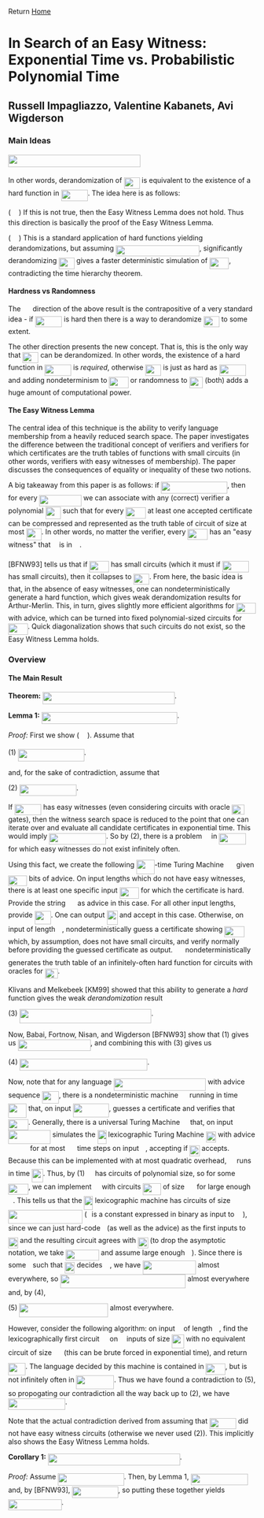 Return [Home](https://matthewkatzman.github.io/notes/notes.html)

# In Search of an Easy Witness: Exponential Time vs. Probabilistic Polynomial Time

## Russell Impagliazzo, Valentine Kabanets, Avi Wigderson

### Main Ideas

#### <img src="/notes/papers/tex/b560ff2705f21960f31f0200a056e607.svg?invert_in_darkmode&sanitize=true" align=middle width=268.58288655pt height=24.65753399999998pt/>

In other words, derandomization of <img src="/notes/papers/tex/ba007d1b3734900f1caf239e9617b838.svg?invert_in_darkmode&sanitize=true" align=middle width=32.23728584999999pt height=22.55708729999998pt/> is equivalent to the existence of a hard function in <img src="/notes/papers/tex/3262497f78af8a499e76e85f7bdb9422.svg?invert_in_darkmode&sanitize=true" align=middle width=54.42894764999999pt height=22.55708729999998pt/>.  The idea here is as follows:

(<img src="/notes/papers/tex/777d001ea1ec5971b67bb546ed760f97.svg?invert_in_darkmode&sanitize=true" align=middle width=16.43840384999999pt height=14.15524440000002pt/>) If this is not true, then the Easy Witness Lemma does not hold.  Thus this direction is basically the proof of the Easy Witness Lemma.

(<img src="/notes/papers/tex/bd9e3b94a2cd2f370d50ece113f7b316.svg?invert_in_darkmode&sanitize=true" align=middle width=16.43840384999999pt height=14.15524440000002pt/>) This is a standard application of hard functions yielding derandomizations, but assuming <img src="/notes/papers/tex/525986dc5b84a8968c8c8655d1e89fb7.svg?invert_in_darkmode&sanitize=true" align=middle width=170.1359583pt height=22.55708729999998pt/>, significantly derandomizing <img src="/notes/papers/tex/ba007d1b3734900f1caf239e9617b838.svg?invert_in_darkmode&sanitize=true" align=middle width=32.23728584999999pt height=22.55708729999998pt/> gives a faster deterministic simulation of <img src="/notes/papers/tex/0fa7e1e4059a89859c4afd74d72979f5.svg?invert_in_darkmode&sanitize=true" align=middle width=39.634494899999986pt height=22.55708729999998pt/>, contradicting the time hierarchy theorem.

#### Hardness vs Randomness

The <img src="/notes/papers/tex/bd9e3b94a2cd2f370d50ece113f7b316.svg?invert_in_darkmode&sanitize=true" align=middle width=16.43840384999999pt height=14.15524440000002pt/> direction of the above result is the contrapositive of a very standard idea - if <img src="/notes/papers/tex/3262497f78af8a499e76e85f7bdb9422.svg?invert_in_darkmode&sanitize=true" align=middle width=54.42894764999999pt height=22.55708729999998pt/> is hard then there is a way to derandomize <img src="/notes/papers/tex/ba007d1b3734900f1caf239e9617b838.svg?invert_in_darkmode&sanitize=true" align=middle width=32.23728584999999pt height=22.55708729999998pt/> to some extent.

The other direction presents the new concept.  That is, this is the only way that <img src="/notes/papers/tex/ba007d1b3734900f1caf239e9617b838.svg?invert_in_darkmode&sanitize=true" align=middle width=32.23728584999999pt height=22.55708729999998pt/> can be derandomized.  In other words, the existence of a hard function in <img src="/notes/papers/tex/3262497f78af8a499e76e85f7bdb9422.svg?invert_in_darkmode&sanitize=true" align=middle width=54.42894764999999pt height=22.55708729999998pt/> is *required*, otherwise <img src="/notes/papers/tex/ba007d1b3734900f1caf239e9617b838.svg?invert_in_darkmode&sanitize=true" align=middle width=32.23728584999999pt height=22.55708729999998pt/> is just as hard as <img src="/notes/papers/tex/3262497f78af8a499e76e85f7bdb9422.svg?invert_in_darkmode&sanitize=true" align=middle width=54.42894764999999pt height=22.55708729999998pt/> and adding nondeterminism to <img src="/notes/papers/tex/1badc9c9493a0421ec689d7633f092e8.svg?invert_in_darkmode&sanitize=true" align=middle width=39.29203574999999pt height=22.55708729999998pt/> or randomness to <img src="/notes/papers/tex/93d804881a17daf5af04dfd29bae3c5b.svg?invert_in_darkmode&sanitize=true" align=middle width=27.716759399999994pt height=22.55708729999998pt/> (both) adds a huge amount of computational power.

#### The Easy Witness Lemma

The central idea of this technique is the ability to verify language membership from a heavily reduced search space.  The paper investigates the difference between the traditional concept of verifiers and verifiers for which certificates are the truth tables of functions with small circuits (in other words, verifiers with easy witnesses of membership).  The paper discusses the consequences of equality or inequality of these two notions.

A big takeaway from this paper is as follows: if <img src="/notes/papers/tex/77fc0a70b06f5a122e80d7a9dd446aa7.svg?invert_in_darkmode&sanitize=true" align=middle width=134.69101634999998pt height=24.65753399999998pt/>, then for every <img src="/notes/papers/tex/192ad4ff2d53a3ec021edaa9374abad4.svg?invert_in_darkmode&sanitize=true" align=middle width=85.70732774999999pt height=22.55708729999998pt/> we can associate with any (correct) verifier a polynomial <img src="/notes/papers/tex/c62c4d1f4cea69da63734be038d89dea.svg?invert_in_darkmode&sanitize=true" align=middle width=30.92287604999999pt height=24.65753399999998pt/> such that for every <img src="/notes/papers/tex/60cd4b11237e4bc3ddd5d01c0853f07d.svg?invert_in_darkmode&sanitize=true" align=middle width=40.67336789999999pt height=22.465723500000017pt/> at least one accepted certificate can be compressed and represented as the truth table of circuit of size at most <img src="/notes/papers/tex/c62c4d1f4cea69da63734be038d89dea.svg?invert_in_darkmode&sanitize=true" align=middle width=30.92287604999999pt height=24.65753399999998pt/>.  In other words, no matter the verifier, every <img src="/notes/papers/tex/60cd4b11237e4bc3ddd5d01c0853f07d.svg?invert_in_darkmode&sanitize=true" align=middle width=40.67336789999999pt height=22.465723500000017pt/> has an "easy witness" that <img src="/notes/papers/tex/332cc365a4987aacce0ead01b8bdcc0b.svg?invert_in_darkmode&sanitize=true" align=middle width=9.39498779999999pt height=14.15524440000002pt/> is in <img src="/notes/papers/tex/ddcb483302ed36a59286424aa5e0be17.svg?invert_in_darkmode&sanitize=true" align=middle width=11.18724254999999pt height=22.465723500000017pt/>.

\[BFNW93\] tells us that if <img src="/notes/papers/tex/0fa7e1e4059a89859c4afd74d72979f5.svg?invert_in_darkmode&sanitize=true" align=middle width=39.634494899999986pt height=22.55708729999998pt/> has small circuits (which it must if <img src="/notes/papers/tex/3262497f78af8a499e76e85f7bdb9422.svg?invert_in_darkmode&sanitize=true" align=middle width=54.42894764999999pt height=22.55708729999998pt/> has small circuits), then it collapses to <img src="/notes/papers/tex/ba007d1b3734900f1caf239e9617b838.svg?invert_in_darkmode&sanitize=true" align=middle width=32.23728584999999pt height=22.55708729999998pt/>.  From here, the basic idea is that, in the absence of easy witnesses, one can nondeterministically generate a hard function, which gives weak derandomization results for Arthur-Merlin.  This, in turn, gives slightly more efficient algorithms for <img src="/notes/papers/tex/0fa7e1e4059a89859c4afd74d72979f5.svg?invert_in_darkmode&sanitize=true" align=middle width=39.634494899999986pt height=22.55708729999998pt/> with advice, which can be turned into fixed polynomial-sized circuits for <img src="/notes/papers/tex/0fa7e1e4059a89859c4afd74d72979f5.svg?invert_in_darkmode&sanitize=true" align=middle width=39.634494899999986pt height=22.55708729999998pt/>.  Quick diagonalization shows that such circuits do not exist, so the Easy Witness Lemma holds.

### Overview

#### The Main Result

**Theorem:** <img src="/notes/papers/tex/9ff8b145b8b0b269a0062e64c43eb8d2.svg?invert_in_darkmode&sanitize=true" align=middle width=268.58288655pt height=24.65753399999998pt/>.

**Lemma 1:** <img src="/notes/papers/tex/7f79b4f287a32cefcea2d5bb0245b209.svg?invert_in_darkmode&sanitize=true" align=middle width=275.9800956pt height=24.65753399999998pt/>.

*Proof:* First we show (<img src="/notes/papers/tex/777d001ea1ec5971b67bb546ed760f97.svg?invert_in_darkmode&sanitize=true" align=middle width=16.43840384999999pt height=14.15524440000002pt/>).  Assume that 

(1) <img src="/notes/papers/tex/77fc0a70b06f5a122e80d7a9dd446aa7.svg?invert_in_darkmode&sanitize=true" align=middle width=134.69101634999998pt height=24.65753399999998pt/>.

and, for the sake of contradiction, assume that

(2) <img src="/notes/papers/tex/8de03f1ff93f09bbe377652be283542a.svg?invert_in_darkmode&sanitize=true" align=middle width=115.98105419999997pt height=22.831056599999986pt/>.

If <img src="/notes/papers/tex/3262497f78af8a499e76e85f7bdb9422.svg?invert_in_darkmode&sanitize=true" align=middle width=54.42894764999999pt height=22.55708729999998pt/> has easy witnesses (even considering circuits with oracle <img src="/notes/papers/tex/95d4aeb7638140fd70ba48c1d0a76c2d.svg?invert_in_darkmode&sanitize=true" align=middle width=25.890204449999988pt height=20.09134050000002pt/> gates), then the witness search space is reduced to the point that one can iterate over and evaluate all candidate certificates in exponential time.  This would imply <img src="/notes/papers/tex/d5b0955968ea3cad6274f10a34ac8d12.svg?invert_in_darkmode&sanitize=true" align=middle width=115.98105419999997pt height=22.55708729999998pt/>.  So by (2), there is a problem <img src="/notes/papers/tex/ddcb483302ed36a59286424aa5e0be17.svg?invert_in_darkmode&sanitize=true" align=middle width=11.18724254999999pt height=22.465723500000017pt/> in <img src="/notes/papers/tex/3262497f78af8a499e76e85f7bdb9422.svg?invert_in_darkmode&sanitize=true" align=middle width=54.42894764999999pt height=22.55708729999998pt/> for which easy witnesses do not exist infinitely often.

Using this fact, we create the following <img src="/notes/papers/tex/d68ffd33fdb660a33b5f4f61ed55160b.svg?invert_in_darkmode&sanitize=true" align=middle width=36.97176944999999pt height=29.190975000000005pt/>-time Turing Machine <img src="/notes/papers/tex/fb97d38bcc19230b0acd442e17db879c.svg?invert_in_darkmode&sanitize=true" align=middle width=17.73973739999999pt height=22.465723500000017pt/> given <img src="/notes/papers/tex/3f18d8f60c110e865571bba5ba67dcc6.svg?invert_in_darkmode&sanitize=true" align=middle width=38.17727759999999pt height=21.18721440000001pt/> bits of advice.  On input lengths which do not have easy witnesses, there is at least one specific input <img src="/notes/papers/tex/36e95cdc0bd5ff0a4db1e282cb0402b8.svg?invert_in_darkmode&sanitize=true" align=middle width=39.645998699999986pt height=22.465723500000017pt/> for which the certificate is hard.  Provide the string <img src="/notes/papers/tex/d0a62868544bbe8b43be9c0e7beb17cf.svg?invert_in_darkmode&sanitize=true" align=middle width=16.58683124999999pt height=21.18721440000001pt/> as advice in this case.  For all other input lengths, provide <img src="/notes/papers/tex/3de7c9704c3fdf394d3bbbd915894994.svg?invert_in_darkmode&sanitize=true" align=middle width=32.98915289999999pt height=26.76175259999998pt/>.  One can output <img src="/notes/papers/tex/5254e6ee076b978d5eb10b36ba83cffc.svg?invert_in_darkmode&sanitize=true" align=middle width=22.011217799999987pt height=28.92981300000002pt/> and accept in this case.  Otherwise, on input of length <img src="/notes/papers/tex/55a049b8f161ae7cfeb0197d75aff967.svg?invert_in_darkmode&sanitize=true" align=middle width=9.86687624999999pt height=14.15524440000002pt/>, nondeterministically guess a certificate showing <img src="/notes/papers/tex/60cd4b11237e4bc3ddd5d01c0853f07d.svg?invert_in_darkmode&sanitize=true" align=middle width=40.67336789999999pt height=22.465723500000017pt/> which, by assumption, does not have small circuits, and verify normally before providing the guessed certificate as output.  <img src="/notes/papers/tex/fb97d38bcc19230b0acd442e17db879c.svg?invert_in_darkmode&sanitize=true" align=middle width=17.73973739999999pt height=22.465723500000017pt/> nondeterministically generates the truth table of an infinitely-often hard function for circuits with oracles for <img src="/notes/papers/tex/95d4aeb7638140fd70ba48c1d0a76c2d.svg?invert_in_darkmode&sanitize=true" align=middle width=25.890204449999988pt height=20.09134050000002pt/>.

Klivans and Melkebeek \[KM99\] showed that this ability to generate a *hard* function gives the weak *derandomization* result

(3) <img src="/notes/papers/tex/4e86b8b0cd20852ec4ac817fc5b6f8c4.svg?invert_in_darkmode&sanitize=true" align=middle width=268.5137961pt height=28.92981300000002pt/>.

Now, Babai, Fortnow, Nisan, and Wigderson \[BFNW93\] show that (1) gives us <img src="/notes/papers/tex/e9338db5ed13d5096e92191a285dca77.svg?invert_in_darkmode&sanitize=true" align=middle width=147.94430309999998pt height=22.55708729999998pt/>, and combining this with (3) gives us 

(4) <img src="/notes/papers/tex/213a7f85b1da5766cc913a0a8db53f80.svg?invert_in_darkmode&sanitize=true" align=middle width=260.0010995999999pt height=24.65753399999998pt/>.

Now, note that for any language <img src="/notes/papers/tex/dd48c7d3098a962704a9ae9c99fb5437.svg?invert_in_darkmode&sanitize=true" align=middle width=187.71830054999998pt height=24.65753399999998pt/> with advice sequence <img src="/notes/papers/tex/819c7cae4698d7e6622b092e0b0a12c5.svg?invert_in_darkmode&sanitize=true" align=middle width=34.07550464999999pt height=24.65753399999998pt/>, there is a nondeterministic machine <img src="/notes/papers/tex/f9c4988898e7f532b9f826a75014ed3c.svg?invert_in_darkmode&sanitize=true" align=middle width=14.99998994999999pt height=22.465723500000017pt/> running in time <img src="/notes/papers/tex/d68ffd33fdb660a33b5f4f61ed55160b.svg?invert_in_darkmode&sanitize=true" align=middle width=36.97176944999999pt height=29.190975000000005pt/> that, on input <img src="/notes/papers/tex/2c27a0e590c1b7a376b7f68e412b2d6b.svg?invert_in_darkmode&sanitize=true" align=middle width=73.18699905pt height=27.94539330000001pt/>, guesses a certificate and verifies that <img src="/notes/papers/tex/60cd4b11237e4bc3ddd5d01c0853f07d.svg?invert_in_darkmode&sanitize=true" align=middle width=40.67336789999999pt height=22.465723500000017pt/>.  Generally, there is a universal Turing Machine <img src="/notes/papers/tex/6bac6ec50c01592407695ef84f457232.svg?invert_in_darkmode&sanitize=true" align=middle width=13.01596064999999pt height=22.465723500000017pt/> that, on input <img src="/notes/papers/tex/78f9f3962dc6f675141561e2a8f2a8d9.svg?invert_in_darkmode&sanitize=true" align=middle width=86.15610794999998pt height=27.94539330000001pt/> simulates the <img src="/notes/papers/tex/2816079e0c533ee8a8148e5215141fe3.svg?invert_in_darkmode&sanitize=true" align=middle width=18.06055514999999pt height=27.91243950000002pt/> lexicographic Turing Machine <img src="/notes/papers/tex/e8a87898efc00bd6e44ae2c7edcfcd1c.svg?invert_in_darkmode&sanitize=true" align=middle width=20.598413549999993pt height=22.465723500000017pt/> with advice <img src="/notes/papers/tex/4584753bee630af64e7231ab708b4c7e.svg?invert_in_darkmode&sanitize=true" align=middle width=40.59571394999999pt height=14.15524440000002pt/> for at most <img src="/notes/papers/tex/f8f25e4580c418a51dc556db0d8d2b93.svg?invert_in_darkmode&sanitize=true" align=middle width=16.34523329999999pt height=21.839370299999988pt/> time steps on input <img src="/notes/papers/tex/332cc365a4987aacce0ead01b8bdcc0b.svg?invert_in_darkmode&sanitize=true" align=middle width=9.39498779999999pt height=14.15524440000002pt/>, accepting if <img src="/notes/papers/tex/e8a87898efc00bd6e44ae2c7edcfcd1c.svg?invert_in_darkmode&sanitize=true" align=middle width=20.598413549999993pt height=22.465723500000017pt/> accepts.  Because this can be implemented with at most quadratic overhead, <img src="/notes/papers/tex/6bac6ec50c01592407695ef84f457232.svg?invert_in_darkmode&sanitize=true" align=middle width=13.01596064999999pt height=22.465723500000017pt/> runs in time <img src="/notes/papers/tex/d28295e60fcb6a3ca543858aaf794ac9.svg?invert_in_darkmode&sanitize=true" align=middle width=22.89777929999999pt height=26.76175259999998pt/>.  Thus, by (1) <img src="/notes/papers/tex/6bac6ec50c01592407695ef84f457232.svg?invert_in_darkmode&sanitize=true" align=middle width=13.01596064999999pt height=22.465723500000017pt/> has circuits of polynomial size, so for some <img src="/notes/papers/tex/b9798a6be0b063a31e64e1c3b8d0988c.svg?invert_in_darkmode&sanitize=true" align=middle width=41.03867954999999pt height=22.831056599999986pt/>, we can implement <img src="/notes/papers/tex/6bac6ec50c01592407695ef84f457232.svg?invert_in_darkmode&sanitize=true" align=middle width=13.01596064999999pt height=22.465723500000017pt/> with circuits <img src="/notes/papers/tex/472992d46a71981edd1dea7c131bd026.svg?invert_in_darkmode&sanitize=true" align=middle width=37.135200299999994pt height=24.65753399999998pt/> of size <img src="/notes/papers/tex/caffed0f63065b42501fe6d23e50bbf9.svg?invert_in_darkmode&sanitize=true" align=middle width=17.132905349999987pt height=27.91243950000002pt/> for large enough <img src="/notes/papers/tex/55a049b8f161ae7cfeb0197d75aff967.svg?invert_in_darkmode&sanitize=true" align=middle width=9.86687624999999pt height=14.15524440000002pt/>.  This tells us that the <img src="/notes/papers/tex/2816079e0c533ee8a8148e5215141fe3.svg?invert_in_darkmode&sanitize=true" align=middle width=18.06055514999999pt height=27.91243950000002pt/> lexicographic machine has circuits of size <img src="/notes/papers/tex/821c27d68262b44c38cf41f0e79f2a18.svg?invert_in_darkmode&sanitize=true" align=middle width=151.14335279999997pt height=27.94539330000001pt/> (<img src="/notes/papers/tex/77a3b857d53fb44e33b53e4c8b68351a.svg?invert_in_darkmode&sanitize=true" align=middle width=5.663225699999989pt height=21.68300969999999pt/> is a constant expressed in binary as input to <img src="/notes/papers/tex/6bac6ec50c01592407695ef84f457232.svg?invert_in_darkmode&sanitize=true" align=middle width=13.01596064999999pt height=22.465723500000017pt/>), since we can just hard-code <img src="/notes/papers/tex/77a3b857d53fb44e33b53e4c8b68351a.svg?invert_in_darkmode&sanitize=true" align=middle width=5.663225699999989pt height=21.68300969999999pt/> (as well as the advice) as the first inputs to <img src="/notes/papers/tex/269df1b24837e284ec791de3ae768620.svg?invert_in_darkmode&sanitize=true" align=middle width=19.87487204999999pt height=22.465723500000017pt/> and the resulting circuit agrees with <img src="/notes/papers/tex/e8a87898efc00bd6e44ae2c7edcfcd1c.svg?invert_in_darkmode&sanitize=true" align=middle width=20.598413549999993pt height=22.465723500000017pt/> (to drop the asymptotic notation, we take <img src="/notes/papers/tex/10e6efdabaa434b75fda9d534d66ecac.svg?invert_in_darkmode&sanitize=true" align=middle width=67.85935694999998pt height=22.831056599999986pt/> and assume large enough <img src="/notes/papers/tex/55a049b8f161ae7cfeb0197d75aff967.svg?invert_in_darkmode&sanitize=true" align=middle width=9.86687624999999pt height=14.15524440000002pt/>).  Since there is some <img src="/notes/papers/tex/77a3b857d53fb44e33b53e4c8b68351a.svg?invert_in_darkmode&sanitize=true" align=middle width=5.663225699999989pt height=21.68300969999999pt/> such that <img src="/notes/papers/tex/e8a87898efc00bd6e44ae2c7edcfcd1c.svg?invert_in_darkmode&sanitize=true" align=middle width=20.598413549999993pt height=22.465723500000017pt/> decides <img src="/notes/papers/tex/ddcb483302ed36a59286424aa5e0be17.svg?invert_in_darkmode&sanitize=true" align=middle width=11.18724254999999pt height=22.465723500000017pt/>, we have <img src="/notes/papers/tex/96220ab4de9e9a9db5118000767ca285.svg?invert_in_darkmode&sanitize=true" align=middle width=108.26209019999999pt height=27.94539330000001pt/> almost everywhere, so <img src="/notes/papers/tex/afd1d9bc915366f5445b3824dde604b9.svg?invert_in_darkmode&sanitize=true" align=middle width=255.34126034999997pt height=27.94539330000001pt/> almost everywhere and, by (4),

(5) <img src="/notes/papers/tex/eb81fac0175f1014da70e12ca2ad5bf6.svg?invert_in_darkmode&sanitize=true" align=middle width=180.54488924999998pt height=27.94539330000001pt/> almost everywhere.

However, consider the following algorithm: on input <img src="/notes/papers/tex/332cc365a4987aacce0ead01b8bdcc0b.svg?invert_in_darkmode&sanitize=true" align=middle width=9.39498779999999pt height=14.15524440000002pt/> of length <img src="/notes/papers/tex/55a049b8f161ae7cfeb0197d75aff967.svg?invert_in_darkmode&sanitize=true" align=middle width=9.86687624999999pt height=14.15524440000002pt/>, find the lexicographically first circuit <img src="/notes/papers/tex/9b325b9e31e85137d1de765f43c0f8bc.svg?invert_in_darkmode&sanitize=true" align=middle width=12.92464304999999pt height=22.465723500000017pt/> on <img src="/notes/papers/tex/55a049b8f161ae7cfeb0197d75aff967.svg?invert_in_darkmode&sanitize=true" align=middle width=9.86687624999999pt height=14.15524440000002pt/> inputs of size <img src="/notes/papers/tex/8224eee88e79590f29fc5f7be8ab0b6a.svg?invert_in_darkmode&sanitize=true" align=middle width=24.92916359999999pt height=27.91243950000002pt/> with no equivalent circuit of size <img src="/notes/papers/tex/bb32ea06aa4bd99833ad650f5b208ac6.svg?invert_in_darkmode&sanitize=true" align=middle width=16.709954249999992pt height=27.91243950000002pt/> (this can be brute forced in exponential time), and return <img src="/notes/papers/tex/7418da18c225a344fedb873186962548.svg?invert_in_darkmode&sanitize=true" align=middle width=35.10505844999999pt height=24.65753399999998pt/>.  The language decided by this machine is contained in <img src="/notes/papers/tex/0fa7e1e4059a89859c4afd74d72979f5.svg?invert_in_darkmode&sanitize=true" align=middle width=39.634494899999986pt height=22.55708729999998pt/>, but is not infinitely often in <img src="/notes/papers/tex/5d2787d9b937e34dfd76e2ac42022f75.svg?invert_in_darkmode&sanitize=true" align=middle width=76.9837101pt height=27.94539330000001pt/>.  Thus we have found a contradiction to (5), so propogating our contradiction all the way back up to (2), we have <img src="/notes/papers/tex/8a3ba03e853c696016ef3c38745c3557.svg?invert_in_darkmode&sanitize=true" align=middle width=115.98106079999998pt height=22.55708729999998pt/>.

Note that the actual contradiction derived from assuming that <img src="/notes/papers/tex/3262497f78af8a499e76e85f7bdb9422.svg?invert_in_darkmode&sanitize=true" align=middle width=54.42894764999999pt height=22.55708729999998pt/> did not have easy witness circuits (otherwise we never used (2)).  This implicitly also shows the Easy Witness Lemma holds.

**Corollary 1:** <img src="/notes/papers/tex/9ff8b145b8b0b269a0062e64c43eb8d2.svg?invert_in_darkmode&sanitize=true" align=middle width=268.58288655pt height=24.65753399999998pt/>.

*Proof:* Assume <img src="/notes/papers/tex/77fc0a70b06f5a122e80d7a9dd446aa7.svg?invert_in_darkmode&sanitize=true" align=middle width=134.69101634999998pt height=24.65753399999998pt/>.  Then, by Lemma 1, <img src="/notes/papers/tex/d5b0955968ea3cad6274f10a34ac8d12.svg?invert_in_darkmode&sanitize=true" align=middle width=115.98105419999997pt height=22.55708729999998pt/> and, by \[BFNW93\], <img src="/notes/papers/tex/bb5980de7f884b8d1477c955948ce00d.svg?invert_in_darkmode&sanitize=true" align=middle width=93.78939899999999pt height=22.55708729999998pt/>, so putting these together yields <img src="/notes/papers/tex/19b7f8871f061787a955b31743ba1af7.svg?invert_in_darkmode&sanitize=true" align=middle width=108.58384514999999pt height=22.55708729999998pt/>.
